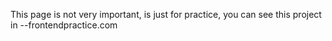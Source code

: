 This page is not very important, is just for practice, you can see this project in 
--frontendpractice.com
